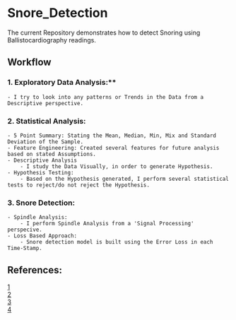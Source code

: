 # Snore_Detection
The current Repository demonstrates how to detect Snoring using Ballistocardiography readings.

## Workflow

### 1. Exploratory Data Analysis:**
    - I try to look into any patterns or Trends in the Data from a Descriptive perspective.
### 2. Statistical Analysis:
    - 5 Point Summary: Stating the Mean, Median, Min, Mix and Standard Deviation of the Sample.
    - Feature Engineering: Created several features for future analysis based on stated Assumptions.
    - Descriptive Analysis
        - I study the Data Visually, in order to generate Hypothesis.
    - Hypothesis Testing:
        - Based on the Hypothesis generated, I perform several statistical tests to reject/do not reject the Hypothesis.
### 3. Snore Detection:
    - Spindle Analysis:
        - I perform Spindle Analysis from a 'Signal Processing' perspecive.
    - Loss Based Approach:
        - Snore detection model is built using the Error Loss in each Time-Stamp.
        
     

## References:

[1](https://www.frontiersin.org/articles/10.3389/fnhum.2015.00181/full)    
[2](https://www.frontiersin.org/articles/10.3389/fnhum.2015.00353/full#h11)    
[3](https://www.researchgate.net/publication/275541618_Heart_Rate_Measurement_Using_Video_in_Different_User_States_for_Online_HCI_Applications)    
[4](https://www.apress.com/gp/book/9781484242452)

